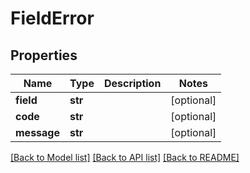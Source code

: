 # FieldError

## Properties
Name | Type | Description | Notes
------------ | ------------- | ------------- | -------------
**field** | **str** |  | [optional] 
**code** | **str** |  | [optional] 
**message** | **str** |  | [optional] 

[[Back to Model list]](../README.md#documentation-for-models) [[Back to API list]](../README.md#documentation-for-api-endpoints) [[Back to README]](../README.md)


